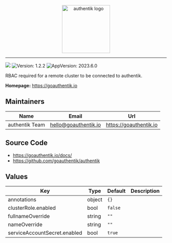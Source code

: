 <p align="center">
    <img src="https://goauthentik.io/img/icon_top_brand_colour.svg" height="150" alt="authentik logo">
</p>

---

[![](https://img.shields.io/discord/809154715984199690?label=Discord&style=for-the-badge)](https://goauthentik.io/discord)
![Version: 1.2.2](https://img.shields.io/badge/Version-1.2.2-informational?style=for-the-badge)
![AppVersion: 2023.6.0](https://img.shields.io/badge/AppVersion-2023.6.0-informational?style=for-the-badge)



RBAC required for a remote cluster to be connected to authentik.

**Homepage:** <https://goauthentik.io>

## Maintainers

| Name | Email | Url |
| ---- | ------ | --- |
| authentik Team | <hello@goauthentik.io> | <https://goauthentik.io> |

## Source Code

* <https://goauthentik.io/docs/>
* <https://github.com/goauthentik/authentik>



## Values

| Key | Type | Default | Description |
|-----|------|---------|-------------|
| annotations | object | `{}` |  |
| clusterRole.enabled | bool | `false` |  |
| fullnameOverride | string | `""` |  |
| nameOverride | string | `""` |  |
| serviceAccountSecret.enabled | bool | `true` |  |
